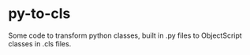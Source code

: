 # py-to-cls
Some code to transform python classes, built in .py files to ObjectScript classes in .cls files.
